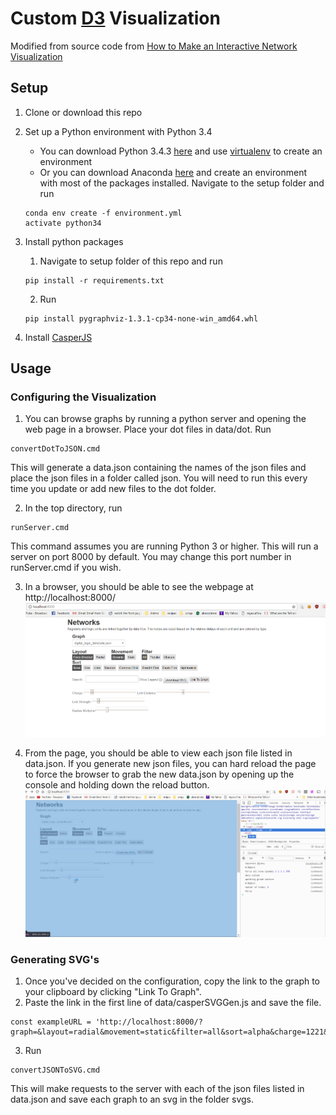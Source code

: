 # Custom [D3](https://github.com/d3/d3) Visualization
Modified from source code from [How to Make an Interactive Network Visualization](https://flowingdata.com/2012/08/02/how-to-make-an-interactive-network-visualization/)

## Setup
1. Clone or download this repo
2. Set up a Python environment with Python 3.4
	* You can download Python 3.4.3 [here](https://www.python.org/downloads/release/python-343/) and use [virtualenv](http://python-guide-pt-br.readthedocs.io/en/latest/dev/virtualenvs/) to create an environment
	* Or you can download Anaconda [here](https://www.continuum.io/downloads) and create an environment with most of the packages installed. Navigate to the setup folder and run
	```
	conda env create -f environment.yml
	activate python34
	```

3. Install python packages
	1. Navigate to setup folder of this repo and run 
	```
	pip install -r requirements.txt
	```
	2. Run 
	```
	pip install pygraphviz-1.3.1-cp34-none-win_amd64.whl
	```
4. Install [CasperJS](http://casperjs.org/)
  
## Usage
### Configuring the Visualization
1. You can browse graphs by running a python server and opening the web page in a browser. Place your dot files in data/dot. Run 
```
convertDotToJSON.cmd
```
This will generate a data.json containing the names of the json files and place the json files in a folder called json. You will need to run this every time you update or add new files to the dot folder.

2. In the top directory, run 
```
runServer.cmd
```
This command assumes you are running Python 3 or higher. This will run a server on port 8000 by default. You may change this port number in runServer.cmd if you wish.

3. In a browser, you should be able to see the webpage at http://localhost:8000/
![webpage](readmePics/webpage.PNG)

4. From the page, you should be able to view each json file listed in data.json. If you generate new json files, you can hard reload the page to force the browser to grab the new data.json by opening up the console and holding down the reload button.
![hard reload](readmePics/hardReload.gif)

### Generating SVG's
1. Once you've decided on the configuration, copy the link to the graph to your clipboard by clicking "Link To Graph".
2. Paste the link in the first line of data/casperSVGGen.js and save the file.
```
const exampleURL = 'http://localhost:8000/?graph=&layout=radial&movement=static&filter=all&sort=alpha&charge=1221&linkdistance=103&linkstrength=10&radius=44&layoutradius=285';
```
3. Run 
```
convertJSONToSVG.cmd
```
This will make requests to the server with each of the json files listed in data.json and save each graph to an svg in the folder svgs.